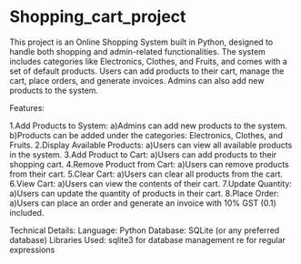 # Shopping_cart_project


This project is an Online Shopping System built in Python, designed to handle both shopping and admin-related functionalities. The system includes categories like Electronics, Clothes, and Fruits, and comes with a set of default products. Users can add products to their cart, manage the cart, place orders, and generate invoices. Admins can also add new products to the system.

Features:

1.Add Products to System: a)Admins can add new products to the system. b)Products can be added under the categories: Electronics, Clothes, and Fruits. 2.Display Available Products: a)Users can view all available products in the system. 3.Add Product to Cart: a)Users can add products to their shopping cart. 4.Remove Product from Cart: a)Users can remove products from their cart. 5.Clear Cart: a)Users can clear all products from the cart. 6.View Cart: a)Users can view the contents of their cart. 7.Update Quantity: a)Users can update the quantity of products in their cart. 8.Place Order: a)Users can place an order and generate an invoice with 10% GST (0.1) included.

Technical Details: Language: Python Database: SQLite (or any preferred database) Libraries Used: sqlite3 for database management re for regular expressions
